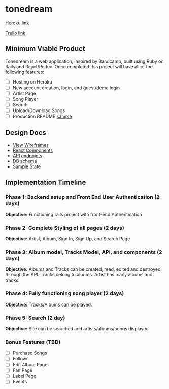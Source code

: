 # tonedream

[Heroku link][heroku]

[Trello link][trello]

[heroku]: http://www.herokuapp.com
[trello]: https://trello.com/b/2NLKQYRR/full-stack-project

## Minimum Viable Product

Tonedream is a web application, inspired by Bandcamp, built using Ruby on Rails
and React/Redux.  Once completed this project will have all of the following
features:

- [ ] Hosting on Heroku
- [ ] New account creation, login, and guest/demo login
- [ ] Artist Page
- [ ] Song Player
- [ ] Search
- [ ] Upload/Download Songs
- [ ] Production README [sample](docs/production_readme.md)

## Design Docs
* [View Wireframes][wireframes]
* [React Components][components]
* [API endpoints][api-endpoints]
* [DB schema][schema]
* [Sample State][sample-state]

[wireframes]: docs/wireframes
[components]: docs/component-hierarchy.md
[sample-state]: docs/sample-state.md
[api-endpoints]: docs/api-endpoints.md
[schema]: docs/schema.md

## Implementation Timeline

### Phase 1: Backend setup and Front End User Authentication (2 days)

**Objective:** Functioning rails project with front-end Authentication

### Phase 2: Complete Styling of all pages (2 days)

**Objective:** Artist, Album, Sign In, Sign Up, and Search Page

### Phase 3: Album model, Tracks Model, API, and components (2 days)

**Objective:** Albums and Tracks can be created, read, edited and destroyed through
the API. Tracks belong to albums. Artist has many albums and tracks.

### Phase 4: Fully functioning song player (2 days)

**Objective:** Tracks/Albums can be played.

### Phase 5: Search (2 day)

**Objective:** Site can be searched and artists/albums/songs displayed

### Bonus Features (TBD)
- [ ] Purchase Songs
- [ ] Follows
- [ ] Edit Album Page
- [ ] Fan Page
- [ ] Label Page
- [ ] Events
